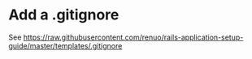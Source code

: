 # Add a .gitignore

See https://raw.githubusercontent.com/renuo/rails-application-setup-guide/master/templates/.gitignore
